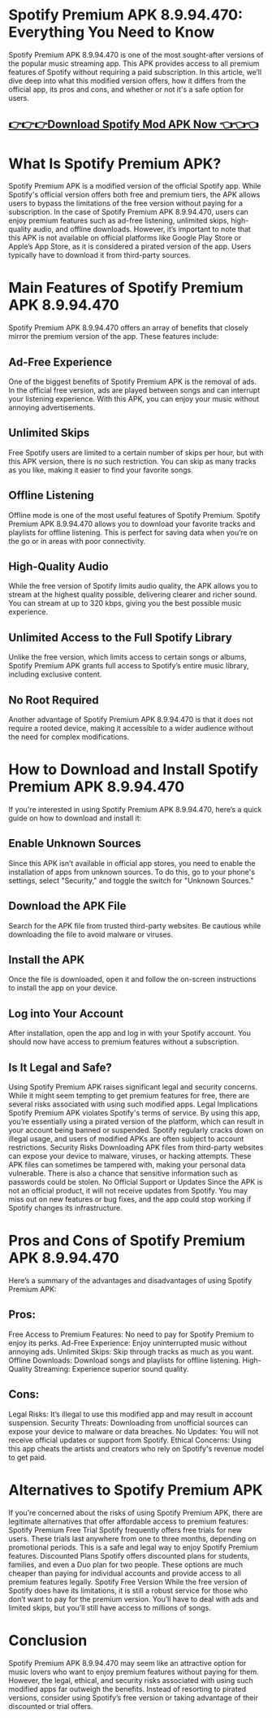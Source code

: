 # Spotify Premium APK 8.9.94.470: Everything You Need to Know
Spotify Premium APK 8.9.94.470 is one of the most sought-after versions of the popular music streaming app. This APK provides access to all premium features of Spotify without requiring a paid subscription. In this article, we’ll dive deep into what this modified version offers, how it differs from the official app, its pros and cons, and whether or not it's a safe option for users.

## <a href="https://bit.ly/3AUROwF"> 👉👉👉Download Spotify Mod APK Now 👈👈👈</a>

# What Is Spotify Premium APK?
Spotify Premium APK is a modified version of the official Spotify app. While Spotify's official version offers both free and premium tiers, the APK allows users to bypass the limitations of the free version without paying for a subscription. In the case of Spotify Premium APK 8.9.94.470, users can enjoy premium features such as ad-free listening, unlimited skips, high-quality audio, and offline downloads.
However, it’s important to note that this APK is not available on official platforms like Google Play Store or Apple’s App Store, as it is considered a pirated version of the app. Users typically have to download it from third-party sources.
# Main Features of Spotify Premium APK 8.9.94.470
Spotify Premium APK 8.9.94.470 offers an array of benefits that closely mirror the premium version of the app. These features include:
## Ad-Free Experience
One of the biggest benefits of Spotify Premium APK is the removal of ads. In the official free version, ads are played between songs and can interrupt your listening experience. With this APK, you can enjoy your music without annoying advertisements.
## Unlimited Skips
Free Spotify users are limited to a certain number of skips per hour, but with this APK version, there is no such restriction. You can skip as many tracks as you like, making it easier to find your favorite songs.
## Offline Listening
Offline mode is one of the most useful features of Spotify Premium. Spotify Premium APK 8.9.94.470 allows you to download your favorite tracks and playlists for offline listening. This is perfect for saving data when you’re on the go or in areas with poor connectivity.
## High-Quality Audio
While the free version of Spotify limits audio quality, the APK allows you to stream at the highest quality possible, delivering clearer and richer sound. You can stream at up to 320 kbps, giving you the best possible music experience.
## Unlimited Access to the Full Spotify Library
Unlike the free version, which limits access to certain songs or albums, Spotify Premium APK grants full access to Spotify’s entire music library, including exclusive content.
## No Root Required
Another advantage of Spotify Premium APK 8.9.94.470 is that it does not require a rooted device, making it accessible to a wider audience without the need for complex modifications.
# How to Download and Install Spotify Premium APK 8.9.94.470
If you're interested in using Spotify Premium APK 8.9.94.470, here’s a quick guide on how to download and install it:
## Enable Unknown Sources
Since this APK isn’t available in official app stores, you need to enable the installation of apps from unknown sources. To do this, go to your phone's settings, select "Security," and toggle the switch for "Unknown Sources."
## Download the APK File
Search for the APK file from trusted third-party websites. Be cautious while downloading the file to avoid malware or viruses.
## Install the APK
Once the file is downloaded, open it and follow the on-screen instructions to install the app on your device.
## Log into Your Account
After installation, open the app and log in with your Spotify account. You should now have access to premium features without a subscription.
## Is It Legal and Safe?
Using Spotify Premium APK raises significant legal and security concerns. While it might seem tempting to get premium features for free, there are several risks associated with using such modified apps.
Legal Implications
Spotify Premium APK violates Spotify's terms of service. By using this app, you’re essentially using a pirated version of the platform, which can result in your account being banned or suspended. Spotify regularly cracks down on illegal usage, and users of modified APKs are often subject to account restrictions.
Security Risks
Downloading APK files from third-party websites can expose your device to malware, viruses, or hacking attempts. These APK files can sometimes be tampered with, making your personal data vulnerable. There is also a chance that sensitive information such as passwords could be stolen.
No Official Support or Updates
Since the APK is not an official product, it will not receive updates from Spotify. You may miss out on new features or bug fixes, and the app could stop working if Spotify changes its infrastructure.
# Pros and Cons of Spotify Premium APK 8.9.94.470
Here’s a summary of the advantages and disadvantages of using Spotify Premium APK:
## Pros:
Free Access to Premium Features: No need to pay for Spotify Premium to enjoy its perks.
Ad-Free Experience: Enjoy uninterrupted music without annoying ads.
Unlimited Skips: Skip through tracks as much as you want.
Offline Downloads: Download songs and playlists for offline listening.
High-Quality Streaming: Experience superior sound quality.
## Cons:
Legal Risks: It’s illegal to use this modified app and may result in account suspension.
Security Threats: Downloading from unofficial sources can expose your device to malware or data breaches.
No Updates: You will not receive official updates or support from Spotify.
Ethical Concerns: Using this app cheats the artists and creators who rely on Spotify's revenue model to get paid.
# Alternatives to Spotify Premium APK
If you’re concerned about the risks of using Spotify Premium APK, there are legitimate alternatives that offer affordable access to premium features:
Spotify Premium Free Trial
Spotify frequently offers free trials for new users. These trials last anywhere from one to three months, depending on promotional periods. This is a safe and legal way to enjoy Spotify Premium features.
Discounted Plans
Spotify offers discounted plans for students, families, and even a Duo plan for two people. These options are much cheaper than paying for individual accounts and provide access to all premium features legally.
Spotify Free Version
While the free version of Spotify does have its limitations, it is still a robust service for those who don’t want to pay for the premium version. You’ll have to deal with ads and limited skips, but you’ll still have access to millions of songs.
# Conclusion
Spotify Premium APK 8.9.94.470 may seem like an attractive option for music lovers who want to enjoy premium features without paying for them. However, the legal, ethical, and security risks associated with using such modified apps far outweigh the benefits. Instead of resorting to pirated versions, consider using Spotify’s free version or taking advantage of their discounted or trial offers.

